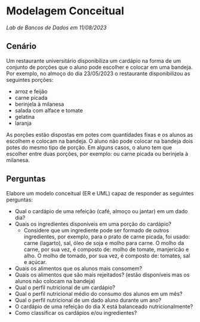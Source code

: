 # Modelagem Conceitual
*Lab de Bancos de Dados em 11/08/2023*

## Cenário

Um restaurante universitário disponibiliza um cardápio na forma de um conjunto de porções que o aluno pode escolher e colocar em uma bandeja. Por exemplo, no almoço do dia 23/05/2023 o restaurante disponibilizou as seguintes porções:
* arroz e feijão
* carne picada
* berinjela à milanesa
* salada com alface e tomate
* gelatina
* laranja

As porções estão dispostas em potes com quantidades fixas e os alunos as escolhem e colocam na bandeja. O aluno não pode colocar na bandeja dois potes do mesmo tipo de porção. Em alguns casos, o aluno tem que escolher entre duas porções, por exemplo: ou carne picada ou berinjela à milanesa.

## Perguntas

Elabore um modelo conceitual (ER e UML) capaz de responder as seguintes perguntas:

* Qual o cardápio de uma refeição (café, almoço ou jantar) em um dado dia?
* Quais os ingredientes disponíveis em uma porção do cardápio?
  * Considere que um ingrediente pode ser formado de outros ingredientes, por exemplo, para o prato de carne picada, foi usado: carne (lagarto), sal, óleo de soja e molho para carne. O molho da carne, por sua vez, é composto de: molho de tomate, manjericão e alho. O molho de tomado, por sua vez, é composto de: tomates, sal e açúcar.
* Quais os alimentos que os alunos mais consomem?
* Quais os alimentos que são mais rejeitados? (estão disponíveis mas os alunos não colocam na bandeja)
* Qual o perfil nutricional de um cardápio?
* Qual o perfil nutricional médio do consumo dos alunos em um mês?
* Qual o perfil nutricional de um dado aluno durante um ano?
* O cardápio de uma refeição do dia X está balanceado nutricionalmente?
* Como classificar os cardápios e/ou ingredientes?